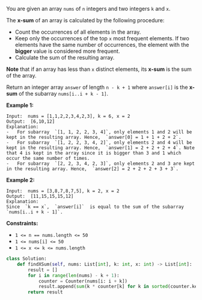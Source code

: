 You are given an array  `nums`  of  `n`  integers and two integers  `k`  and  `x`.

The  **x-sum**  of an array is calculated by the following procedure:

-   Count the occurrences of all elements in the array.
-   Keep only the occurrences of the top  `x`  most frequent elements. If two elements have the same number of occurrences, the element with the  **bigger**  value is considered more frequent.
-   Calculate the sum of the resulting array.

**Note**  that if an array has less than  `x`  distinct elements, its  **x-sum**  is the sum of the array.

Return an integer array  `answer`  of length  `n - k + 1`  where  `answer[i]`  is the  **x-sum**  of the subarray `nums[i..i + k - 1]`.

**Example 1:**
```
Input:  nums = [1,1,2,2,3,4,2,3], k = 6, x = 2
Output:  [6,10,12]
Explanation:
-   For subarray  `[1, 1, 2, 2, 3, 4]`, only elements 1 and 2 will be kept in the resulting array. Hence,  `answer[0] = 1 + 1 + 2 + 2`.
-   For subarray  `[1, 2, 2, 3, 4, 2]`, only elements 2 and 4 will be kept in the resulting array. Hence,  `answer[1] = 2 + 2 + 2 + 4`. Note that 4 is kept in the array since it is bigger than 3 and 1 which occur the same number of times.
-   For subarray  `[2, 2, 3, 4, 2, 3]`, only elements 2 and 3 are kept in the resulting array. Hence,  `answer[2] = 2 + 2 + 2 + 3 + 3`.
```

**Example 2:**
```
Input:  nums = [3,8,7,8,7,5], k = 2, x = 2
Output:  [11,15,15,15,12]
Explanation:
Since  `k == x`,  `answer[i]`  is equal to the sum of the subarray  `nums[i..i + k - 1]`.
```

**Constraints:**

-   `1 <= n == nums.length <= 50`
-   `1 <= nums[i] <= 50`
-   `1 <= x <= k <= nums.length`

```python
class Solution:
    def findXSum(self, nums: List[int], k: int, x: int) -> List[int]:
        result = []
        for i in range(len(nums) - k + 1):
            counter = Counter(nums[i: i + k])
            result.append(sum(k * counter[k] for k in sorted(counter.keys(), key=lambda n: (-counter[n], -n))[:x]))
        return result
```